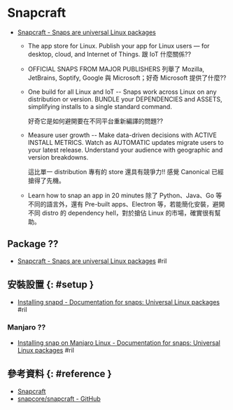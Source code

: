 # Snapcraft

  - [Snapcraft \- Snaps are universal Linux packages](https://snapcraft.io/)

      - The app store for Linux. Publish your app for Linux users — for desktop, cloud, and Internet of Things. 跟 IoT 什麼關係??
      - OFFICIAL SNAPS FROM MAJOR PUBLISHERS 列舉了 Mozilla, JetBrains, Soptify, Google 與 Microsoft；好奇 Microsoft 提供了什麼??

      - One build for all Linux and IoT -- Snaps work across Linux on any distribution or version. BUNDLE your DEPENDENCIES and ASSETS, simplifying installs to a single standard command.

        好奇它是如何避開要在不同平台重新編譯的問題??

      - Measure user growth -- Make data-driven decisions with ACTIVE INSTALL METRICS. Watch as AUTOMATIC updates migrate users to your latest release. Understand your audience with geographic and version breakdowns.

        這比單一 distribution 專有的 store 還具有競爭力!! 感覺 Canonical 已經搶得了先機。

      - Learn how to snap an app in 20 minutes 除了 Python、Java、Go 等不同的語言外，還有 Pre-built apps、Electron 等，若能簡化安裝，避開不同 distro 的 dependency hell，對於搶佔 Linux 的市場，確實很有幫助。

## Package ??

  - [Snapcraft \- Snaps are universal Linux packages](https://snapcraft.io/first-snap) #ril

## 安裝設置 {: #setup }

  - [Installing snapd \- Documentation for snaps: Universal Linux packages](https://docs.snapcraft.io/installing-snapd/6735) #ril

### Manjaro ??

  - [Installing snap on Manjaro Linux \- Documentation for snaps: Universal Linux packages](https://docs.snapcraft.io/installing-snap-on-manjaro-linux/6807) #ril

## 參考資料 {: #reference }

  - [Snapcraft](https://snapcraft.io/)
  - [snapcore/snapcraft - GitHub](https://github.com/snapcore/snapcraft)
